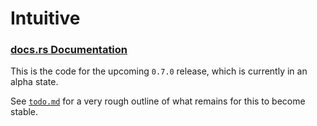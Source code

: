 # Intuitive

### [docs.rs Documentation](https://docs.rs/intuitive/0.7.0-alpha)

This is the code for the upcoming `0.7.0` release, which is currently in an alpha state.

See [`todo.md`](todo.md) for a very rough outline of what remains for this to become stable.
